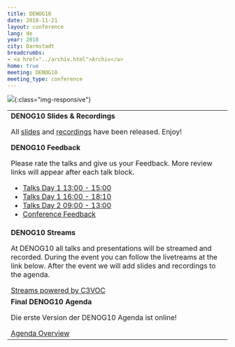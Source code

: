 ```yaml
---
title: DENOG10
date: 2018-11-21
layout: conference
lang: de
year: 2018
city: Darmstadt
breadcrumbs:
- <a href="../archiv.html">Archiv</a>
home: true
meeting: DENOG10
meeting_type: conference
---
```


![](/images/meeting-10.jpg){:class="img-responsive"}

<table>
    <tr>
        <td>
                <div class="newsblock">
                    <b>DENOG10 Slides & Recordings </b>
                    <p>All <a href="https://github.com/denog/media/tree/master/DENOG10"> slides</a> and <a href="https://media.ccc.de/c/denog10">recordings</a> have been released. Enjoy!</p>
                </div>
                <div class="newsblock">
                    <b>DENOG10 Feedback</b>
                    <p>Please rate the talks and give us your Feedback. More review links will appear after each talk block.</p>
                    <ul>
                        <li><a href="https://goo.gl/forms/BQmlQx3nifozz4hP2"> Talks Day 1 13:00 - 15:00 </a></li>
                        <li><a href="https://goo.gl/forms/d749TKGm37TF5V6P2"> Talks Day 1 16:00 - 18:10 </a></li>
                        <li><a href="https://goo.gl/forms/P4zrvyG5yhdAAI6i1"> Talks Day 2 09:00 - 13:00 </a></li>
                        <li><a href="https://goo.gl/forms/Ll9u8IzUxwg7TEKY2"> Conference Feedback </a></li>
                    </ul>
                </div>
        </td>
    </tr>
    <tr>
        <td>
                <div class="newsblock">
                    <b>DENOG10 Streams</b>
                    <p>At DENOG10 all talks and presentations will be streamed and recorded. During the event you can follow the livetreams at the link below. After the event we will add slides and recordings to the agenda.</p>
                    <a href="https://streaming.media.ccc.de/denog10" target="new">Streams powered by C3VOC<i class="ion-arrow-right-c"></i></a>
                </div>
        </td>
    </tr>
    <tr>
        <td>
                <div class="newsblock">
                    <b>Final DENOG10 Agenda</b>
                    <p>Die erste Version der DENOG10 Agenda ist online!</p>
                    <a href="https://cfp.denog.de/denog10/schedule" target="new">Agenda Overview <i class="ion-arrow-right-c"></i></a>
                </div>
        </td>
    </tr>
</table>

<!--
<hr class="verticaldivider" />
<div class="mainpagepaddedbox">
    <h3>Sponsoren</h3>
    <div id="sponsorslider" data-images="3"></div>
</div>
<script type="text/javascript">
    var sliderImageItems = [
                '{{ site.url }}/images/meetings/denog10/sponsor_de-cix.png',
                '{{ site.url }}/images/meetings/denog10/sponsor_de-cix.png',
                '{{ site.url }}/images/meetings/denog10/sponsor_eshelter.png',
                '{{ site.url }}/images/meetings/denog10/sponsor_eshelter.png',
                '{{ site.url }}/images/meetings/denog10/sponsor_NL-IX.png',
                '{{ site.url }}/images/meetings/denog10/sponsor_NL-IX.png',
                '{{ site.url }}/images/meetings/denog10/sponsor_flexoptix.jpg',
                '{{ site.url }}/images/meetings/denog10/sponsor_dc1.jpg',
                '{{ site.url }}/images/meetings/denog10/sponsor_gasline.png',
                '{{ site.url }}/images/meetings/denog10/sponsor_megaport.jpg',
                '{{ site.url }}/images/meetings/denog10/sponsor_syseleven.png',
                '{{ site.url }}/images/meetings/denog10/sponsor_thomaskrenn.jpg',
                '{{ site.url }}/images/meetings/denog10/sponsor_netbrain.png',
                '{{ site.url }}/images/meetings/denog10/sponsor_hubersuhner.jpg',
                '{{ site.url }}/images/meetings/denog10/sponsor_centurylink.png',
                '{{ site.url }}/images/meetings/denog10/sponsor_core_backbone_infinera.png',
                '{{ site.url }}/images/meetings/denog10/sponsor_xantaro.png'
    ];
</script>
-->
